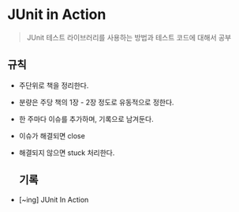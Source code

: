# JUnit in Action
> JUnit 테스트 라이브러리를 사용하는 방법과 테스트 코드에 대해서 공부
 

## 규칙

* 주단위로 책을 정리한다.

* 분량은 주당 책의 1장 - 2장 정도로 유동적으로 정한다.

* 한 주마다 이슈를 추가하며, 기록으로 남겨둔다.

* 이슈가 해결되면 close

* 해결되지 않으면 stuck 처리한다.

  ## 기록
* [~ing] JUnit In Action

  
    

